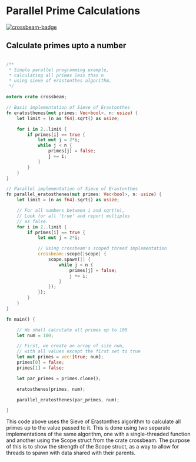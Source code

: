 # Parallel Prime Calculations
[![crossbeam-badge]][crossbeam]

## Calculate primes upto a number

```rust

/**
 * Simple parallel programming example,
 * calculating all primes less than n
 * using sieve of erastonthes algorithm.
 */

extern crate crossbeam;

// Basic implementation of Sieve of Erastonthes
fn eratosthenes(mut primes: Vec<bool>, n: usize) {
    let limit = (n as f64).sqrt() as usize;

    for i in 2..limit {
        if primes[i] == true {
            let mut j = 2*i;
            while j < n {
                primes[j] = false;
                j += i;
            }
        }
    }
}

// Parallel implementation of Sieve of Erastonthes
fn parallel_eratosthenes(mut primes: Vec<bool>, n: usize) {
    let limit = (n as f64).sqrt() as usize;

    // For all numbers between i and sqrt(n),
    // Look for all 'true' and report multiples
    // as false.
    for i in 2..limit {
        if primes[i] == true {
            let mut j = 2*i;

            // Using crossbeam's scoped thread implementation
            crossbeam::scope(|scope| {
                scope.spawn(|| {
                    while j < n {
                        primes[j] = false;
                        j += i;
                    }
                });
            });
        }
    }
}

fn main() {

    // We shall calculate all primes up to 100
    let num = 100;

    // First, we create an array of size num,
    // with all values except the first set to true
    let mut primes = vec![true; num];
    primes[0] = false;
    primes[1] = false;

    let par_primes = primes.clone();

    eratosthenes(primes, num);

    parallel_eratosthenes(par_primes, num);

}
```

This code above uses the Sieve of Erastonthes algorithm to calculate all primes up to the value passed to it. This is done using two separate implementations of the same algorithm, one with a single-threaded function and another using the Scope struct from the crate crossbeam. The purpose of this is to show the strength of the Scope struct, as a way to allow for threads to spawn with data shared with their parents.

<!-- Links -->

[crossbeam-badge]: https://img.shields.io/crates/v/crossbeam.svg?label=crossbeam
[crossbeam]: https://docs.rs/crossbeam

